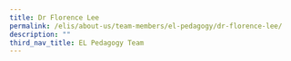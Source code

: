 ```yaml
---
title: Dr Florence Lee
permalink: /elis/about-us/team-members/el-pedagogy/dr-florence-lee/
description: ""
third_nav_title: EL Pedagogy Team
---
```

